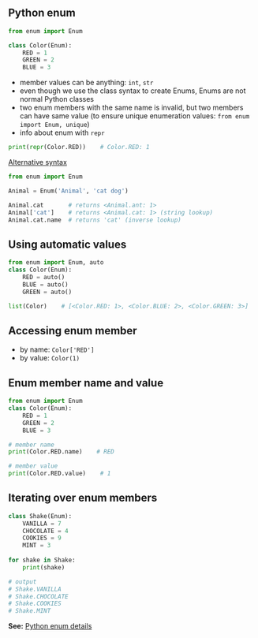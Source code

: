 ## Python enum
```python
from enum import Enum

class Color(Enum):
    RED = 1
    GREEN = 2
    BLUE = 3
```
* member values can be anything: `int`, `str`
* even though we use the class syntax to create Enums, Enums are not normal Python classes
* two enum members with the same name is invalid, but two members can have same value (to ensure unique enumeration values: `from enum import Enum, unique`)
* info about enum with `repr `
```python
print(repr(Color.RED))    # Color.RED: 1
```

[Alternative syntax](https://stackoverflow.com/a/1695250/4802664)
```python
from enum import Enum 

Animal = Enum('Animal', 'cat dog')

Animal.cat       # returns <Animal.ant: 1>
Animal['cat']    # returns <Animal.cat: 1> (string lookup)
Animal.cat.name  # returns 'cat' (inverse lookup)
```

## Using automatic values
```python
from enum import Enum, auto
class Color(Enum):
    RED = auto()
    BLUE = auto()
    GREEN = auto()

list(Color)    # [<Color.RED: 1>, <Color.BLUE: 2>, <Color.GREEN: 3>]
```

## Accessing enum member
* by name: `Color['RED']`
* by value: `Color(1)`

## Enum member name and value
```python
from enum import Enum
class Color(Enum):
    RED = 1
    GREEN = 2
    BLUE = 3

# member name
print(Color.RED.name)    # RED

# member value
print(Color.RED.value)    # 1
```

## Iterating over enum members
```python
class Shake(Enum):
    VANILLA = 7
    CHOCOLATE = 4
    COOKIES = 9
    MINT = 3
	
for shake in Shake:
    print(shake)

# output
# Shake.VANILLA
# Shake.CHOCOLATE
# Shake.COOKIES
# Shake.MINT
```

**See:** [Python enum details](https://docs.python.org/3/library/enum.html)
